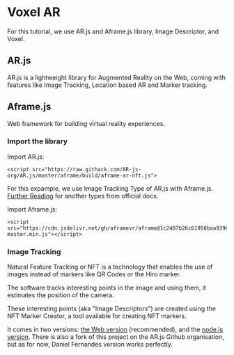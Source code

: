 # Voxel AR
For this tutorial, we use AR.js and Aframe.js library, Image Descriptor, and Voxel.

## AR.js
AR.js is a lightweight library for Augmented Reality on the Web, coming with features like Image Tracking, Location based AR and Marker tracking.

## Aframe.js
Web framework for building virtual reality experiences.

### Import the library

Import AR.js:
```
<script src="https://raw.githack.com/AR-js-org/AR.js/master/aframe/build/aframe-ar-nft.js">
```
For this expample, we use Image Tracking Type of AR.js with Aframe.js.
[Further Reading](https://ar-js-org.github.io/AR.js-Docs/) for another types from official docs.

Import Aframe.js:
```
<script src="https://cdn.jsdelivr.net/gh/aframevr/aframe@1c2407b26c61958baa93967b5412487cd94b290b/dist/aframe-master.min.js"></script>
```

### Image Tracking
Natural Feature Tracking or NFT is a technology that enables the use of images instead of markers like QR Codes or the Hiro marker.

The software tracks interesting points in the image and using them, it estimates the position of the camera.

These interesting points (aka "Image Descriptors") are created using the NFT Marker Creator, a tool available for creating NFT markers.

It comes in two versions: [the Web version](https://carnaux.github.io/NFT-Marker-Creator/) (recommended), and the [node.js version](https://github.com/Carnaux/NFT-Marker-Creator). There is also a fork of this project on the AR.js Github organisation, but as for now, Daniel Fernandes version works perfectly.
